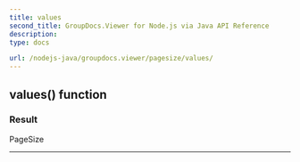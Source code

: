 ```yaml
---
title: values
second_title: GroupDocs.Viewer for Node.js via Java API Reference
description: 
type: docs

url: /nodejs-java/groupdocs.viewer/pagesize/values/
---
```


## values()  function


### Result
PageSize


---


